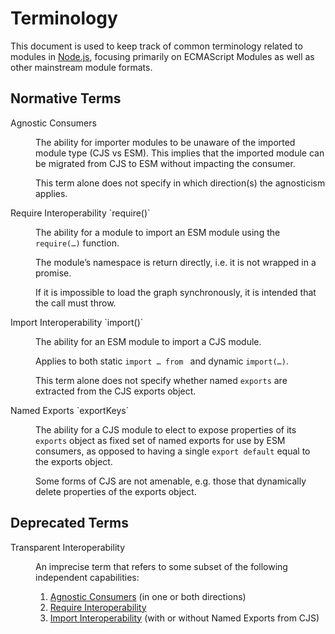 Terminology
============

This document is used to keep track of common terminology related to modules in [Node.js](https://nodejs.org), focusing primarily on ECMAScript Modules as well as other mainstream module formats.

<dl>

Normative Terms
---------------
  
<dt id=agnostic-consumers>
  Agnostic Consumers
<dd> 

  The ability for importer modules to be unaware of the imported module type (CJS vs ESM). This implies that the imported module can be migrated from CJS to ESM without impacting the consumer.

  This term alone does not specify in which direction(s) the agnosticism applies.

<dt id=require-interop>
  Require Interoperability `require(<esm>)`
<dd>
  
  The ability for a module to import an ESM module using the `require(…)` function.

  The module’s namespace is return directly, i.e. it is not wrapped in a promise.

  If it is impossible to load the graph synchronously, it is intended that the call must throw.

<dt id=import-interop>
  Import Interoperability `import(<cjs>)`
<dd>
  
  The ability for an ESM module to import a CJS module.

  Applies to both static `import … from ` and dynamic `import(…)`.

  This term alone does not specify whether named `exports` are extracted from the CJS exports object.

<dt id="named-exports">
  Named Exports `exportKeys`
<dd>
  
  The ability for a CJS module to elect to expose properties of its `exports` object as fixed set of named exports for use by ESM consumers, as opposed to having a single `export default` equal to the exports object.

  Some forms of CJS are not amenable, e.g. those that dynamically delete properties of the exports object.
  
</dl>

<dl>
  
Deprecated Terms
----------------

<dt id=transparent-interop>
  Transparent Interoperability
<dd>
        
  An imprecise term that refers to some subset of the following independent capabilities:
  
  1. [Agnostic Consumers](#agnostic-consumers) (in one or both directions)
  2. [Require Interoperability](#require-interop)
  3. [Import Interoperability](#import-interop) (with or without Named Exports from CJS)

</dl>
